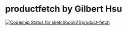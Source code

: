 # productfetch by Gilbert Hsu

[![Codeship Status for sketchbook21/product-fetch](https://app.codeship.com/projects/bddd31c0-572a-0137-2fd5-1a9663bf0318/status?branch=master)](https://app.codeship.com/projects/341646)